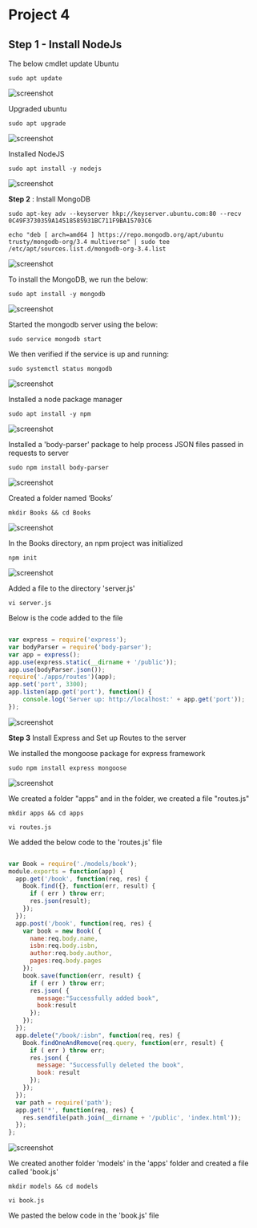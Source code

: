 # Project 4

**Step 1** - Install NodeJs
---

The below cmdlet update Ubuntu

`sudo apt update`

![screenshot](https://github.com/Tofumy/Tofumy_PBL4/blob/main/sudo-update.png)


Upgraded ubuntu

`sudo apt upgrade`

![screenshot](https://github.com/Tofumy/Tofumy_PBL4/blob/main/sudo-upgrade.png)

Installed NodeJS

`sudo apt install -y nodejs`

![screenshot](https://github.com/Tofumy/Tofumy_PBL4/blob/main/sudo-apt-install-mongodb.png)

**Step 2** : Install MongoDB

`sudo apt-key adv --keyserver hkp://keyserver.ubuntu.com:80 --recv 0C49F3730359A14518585931BC711F9BA15703C6`


`echo "deb [ arch=amd64 ] https://repo.mongodb.org/apt/ubuntu trusty/mongodb-org/3.4 multiverse" | sudo tee /etc/apt/sources.list.d/mongodb-org-3.4.list`

![screenshot](https://github.com/Tofumy/Tofumy_PBL4/blob/main/sudo-apt-key-adv.png)



To install the MongoDB, we run the below:

`sudo apt install -y mongodb`

![screenshot](https://github.com/Tofumy/Tofumy_PBL4/blob/main/sudo-apt-install-mongodb.png)


Started the mongodb server using the below:

`sudo service mongodb start`

We then verified if the service is up and running:

`sudo systemctl status mongodb`

![screenshot](https://github.com/Tofumy/Tofumy_PBL4/blob/main/sudo-service-mongodb-start-status.png)


Installed a node package manager

`sudo apt install -y npm`

![screenshot](https://github.com/Tofumy/Tofumy_PBL4/blob/main/sudo-apt-install-npm.png)

Installed a 'body-parser' package to help process JSON files passed in requests to server

`sudo npm install body-parser`

![screenshot](https://github.com/Tofumy/Tofumy_PBL4/blob/main/sudo-npm-install-body-parser.png)

Created a folder named ‘Books’

`mkdir Books && cd Books`

![screenshot](https://github.com/Tofumy/Tofumy_PBL4/blob/main/mkdir-books.png)


In the Books directory, an npm project was initialized

`npm init`

![screenshot](https://github.com/Tofumy/Tofumy_PBL4/blob/main/npm-init.png)

Added a file to the directory 'server.js'

`vi server.js`

Below is the code added to the file

``` javascript

var express = require('express');
var bodyParser = require('body-parser');
var app = express();
app.use(express.static(__dirname + '/public'));
app.use(bodyParser.json());
require('./apps/routes')(app);
app.set('port', 3300);
app.listen(app.get('port'), function() {
    console.log('Server up: http://localhost:' + app.get('port'));
});

```

![screenshot](https://github.com/Tofumy/Tofumy_PBL4/blob/main/server.js.png)



**Step 3** Install Express and Set up Routes to the server

We installed the mongoose package for express framework

`sudo npm install express mongoose`


![screenshot](https://github.com/Tofumy/Tofumy_PBL4/blob/main/server.js.png)

We created a folder "apps" and in the folder, we created a file "routes.js"

`mkdir apps && cd apps`

`vi routes.js`

We added the below code to the 'routes.js' file

``` javascript

var Book = require('./models/book');
module.exports = function(app) {
  app.get('/book', function(req, res) {
    Book.find({}, function(err, result) {
      if ( err ) throw err;
      res.json(result);
    });
  }); 
  app.post('/book', function(req, res) {
    var book = new Book( {
      name:req.body.name,
      isbn:req.body.isbn,
      author:req.body.author,
      pages:req.body.pages
    });
    book.save(function(err, result) {
      if ( err ) throw err;
      res.json( {
        message:"Successfully added book",
        book:result
      });
    });
  });
  app.delete("/book/:isbn", function(req, res) {
    Book.findOneAndRemove(req.query, function(err, result) {
      if ( err ) throw err;
      res.json( {
        message: "Successfully deleted the book",
        book: result
      });
    });
  });
  var path = require('path');
  app.get('*', function(req, res) {
    res.sendfile(path.join(__dirname + '/public', 'index.html'));
  });
};

```

![screenshot](https://github.com/Tofumy/Tofumy_PBL4/blob/main/server.js.png)


We created another folder 'models' in the 'apps' folder and created a file called 'book.js'

`mkdir models && cd models`

`vi book.js`

We pasted the below code in the 'book.js' file




